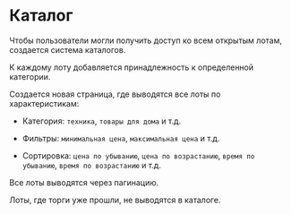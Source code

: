 # Каталог

Чтобы пользователи могли получить доступ ко всем открытым лотам, создается система каталогов.

К каждому лоту добавляется принадлежность к определенной категории.

Создается новая страница, где выводятся все лоты по характеристикам:

- Категория: `техника`, `товары для дома` и т.д.

- Фильтры: `минимальная цена`, `максимальная цена` и т.д.

- Сортировка: `цена по убыванию`, `цена по возрастанию`, `время по убыванию`, `время по возрастанию` и т.д.

Все лоты выводятся через пагинацию.

Лоты, где торги уже прошли, не выводятся в каталоге.
